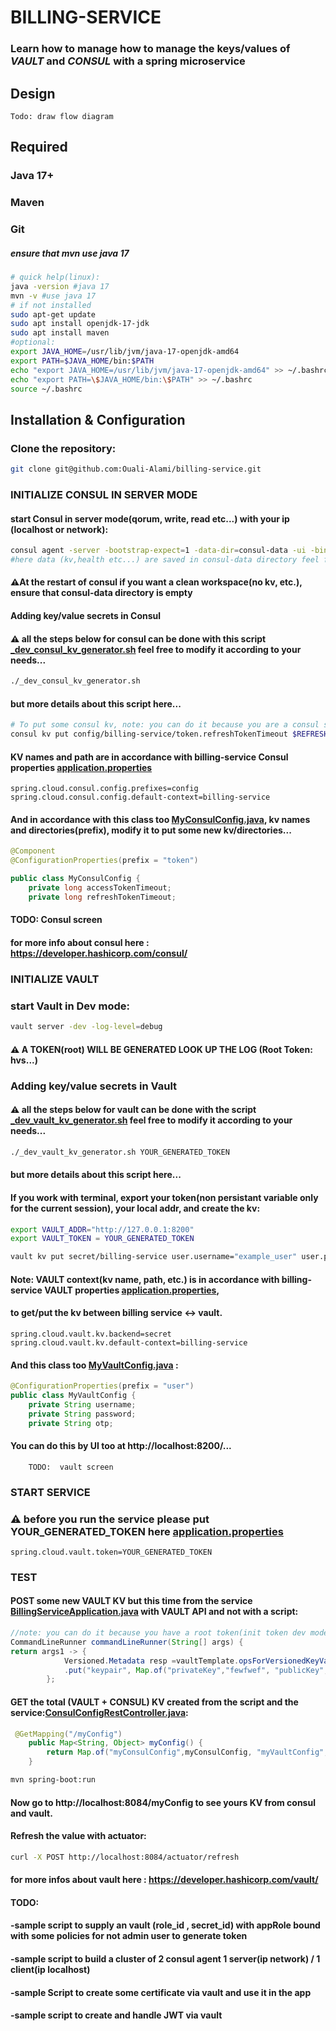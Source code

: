 # BILLING-SERVICE

### Learn how to manage how to manage the keys/values of *VAULT* and *CONSUL* with a spring microservice

## Design

    Todo: draw flow diagram

## Required

### **Java 17+**
### **Maven**
### **Git**

##### ensure that mvn use java 17
```bash
# quick help(linux):
java -version #java 17
mvn -v #use java 17
# if not installed
sudo apt-get update
sudo apt install openjdk-17-jdk
sudo apt install maven
#optional:
export JAVA_HOME=/usr/lib/jvm/java-17-openjdk-amd64
export PATH=$JAVA_HOME/bin:$PATH
echo "export JAVA_HOME=/usr/lib/jvm/java-17-openjdk-amd64" >> ~/.bashrc
echo "export PATH=\$JAVA_HOME/bin:\$PATH" >> ~/.bashrc
source ~/.bashrc
```

## Installation & Configuration

### Clone the repository:
```bash
git clone git@github.com:Ouali-Alami/billing-service.git
```

### INITIALIZE CONSUL IN SERVER MODE

#### start Consul in server mode(qorum, write, read etc...) with your ip (localhost or network):

```bash
consul agent -server -bootstrap-expect=1 -data-dir=consul-data -ui -bind=YOUR_IP
#here data (kv,health etc...) are saved in consul-data directory feel free to change it with your path...
```
#### ⚠️At the restart of consul if you want a clean workspace(no kv, etc.), ensure that consul-data directory is empty

#### Adding key/value secrets in Consul

#### ⚠️ all the steps below for **consul** can be done with this script [_dev_consul_kv_generator.sh](_dev_consul_kv_generator.sh) feel free to modify it according to your needs...
 ```bash
./_dev_consul_kv_generator.sh
```
#### but more details about this script here...
 ```bash
# To put some consul kv, note: you can do it because you are a consul server with full privileges
consul kv put config/billing-service/token.refreshTokenTimeout $REFRESH_TOKEN_TIMEOUT
```

#### KV names and path are in accordance with billing-service Consul properties [application.properties](src/main/resources/application.properties)
```properties
spring.cloud.consul.config.prefixes=config
spring.cloud.consul.config.default-context=billing-service
```
#### And in accordance with this class too [MyConsulConfig.java](src/main/java/org/sid/billing/MyConsulConfig.java), kv names and directories(prefix), modify it to put some new kv/directories...
```java
@Component
@ConfigurationProperties(prefix = "token")

public class MyConsulConfig {
    private long accessTokenTimeout;
    private long refreshTokenTimeout;
```
#### TODO:  Consul screen
#### for more info about consul here : https://developer.hashicorp.com/consul/

### INITIALIZE VAULT

### start Vault in Dev mode:

```bash
vault server -dev -log-level=debug
```
#### ⚠️ A TOKEN(root) WILL BE GENERATED LOOK UP THE LOG (Root Token: hvs...)

### Adding key/value secrets in Vault

#### ⚠️ all the steps below for **vault** can be done with the script [_dev_vault_kv_generator.sh](_dev_vault_kv_generator.) feel free to modify it according to your needs...

 ```bash
./_dev_vault_kv_generator.sh YOUR_GENERATED_TOKEN
```
#### but more details about this script here...

#### If you work with terminal, export your token(non persistant variable only for the current session), your local addr, and create the kv:
```bash
export VAULT_ADDR="http://127.0.0.1:8200"
export VAULT_TOKEN = YOUR_GENERATED_TOKEN
```
```bash
vault kv put secret/billing-service user.username="example_user" user.password="example_password" user.opt="example_opt_value"
```
#### Note: VAULT context(kv name, path, etc.) is in accordance with billing-service VAULT properties [application.properties](src/main/resources/application.properties),
#### to get/put the kv between billing service <-> vault.
```properties
spring.cloud.vault.kv.backend=secret
spring.cloud.vault.kv.default-context=billing-service
```
#### And this class too [MyVaultConfig.java](src/main/java/org/sid/billing/MyVaultConfig.java) :
```java
@ConfigurationProperties(prefix = "user")
public class MyVaultConfig {
    private String username;
    private String password;
    private String otp;
```
#### You can do this by  UI too at http://localhost:8200/...

        TODO:  vault screen 

### START SERVICE

### ⚠️ before you run the service please put YOUR_GENERATED_TOKEN here [application.properties](src/main/resources/application.properties)
```properties
spring.cloud.vault.token=YOUR_GENERATED_TOKEN
```
### TEST
#### POST some new VAULT KV but this time from the service [BillingServiceApplication.java](src/main/java/org/sid/billing/BillingServiceApplication.java) with VAULT API and not with a script:
```java
//note: you can do it because you have a root token(init token dev mode no ttl..)
CommandLineRunner commandLineRunner(String[] args) {
return args1 -> {
            Versioned.Metadata resp =vaultTemplate.opsForVersionedKeyValue("secret")
            .put("keypair", Map.of("privateKey","fewfwef", "publicKey","fwe214233wer"));
		};
```
#### GET the total (VAULT + CONSUL) KV created from the script and the service:[ConsulConfigRestController.java](src/main/java/org/sid/billing/ConsulConfigRestController.java):
```java
 @GetMapping("/myConfig")
    public Map<String, Object> myConfig() {
        return Map.of("myConsulConfig",myConsulConfig, "myVaultConfig",myVaultConfig);
    }
```
```bash
mvn spring-boot:run
```
#### Now go to http://localhost:8084/myConfig to see yours KV from consul and vault.

#### Refresh the value with actuator:
```bash
curl -X POST http://localhost:8084/actuator/refresh
```
#### for more infos about vault here : https://developer.hashicorp.com/vault/
#### TODO:
#### -sample script to supply an vault (role_id , secret_id) with appRole bound with some policies for not admin user to generate token
#### -sample script to build a cluster of 2 consul agent 1 server(ip network) / 1 client(ip localhost) 
#### -sample Script to create some certificate via vault and use it in the app
#### -sample script to create and handle JWT via vault

